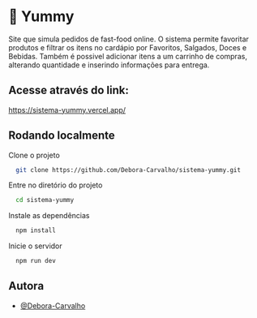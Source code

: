 # 🍔 Yummy

Site que simula pedidos de fast-food online. O sistema permite favoritar produtos e filtrar os itens no cardápio por Favoritos, Salgados, Doces e Bebidas. Também é possivel adicionar itens a um carrinho de compras, alterando quantidade e inserindo informações para entrega.

## Acesse através do link:
https://sistema-yummy.vercel.app/

## Rodando localmente

Clone o projeto

```bash
  git clone https://github.com/Debora-Carvalho/sistema-yummy.git
```

Entre no diretório do projeto

```bash
  cd sistema-yummy
```

Instale as dependências

```bash
  npm install
```

Inicie o servidor

```bash
  npm run dev
```

## Autora

- [@Debora-Carvalho](https://www.github.com/Debora-Carvalho)
